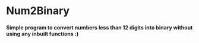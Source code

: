 # Num2Binary

#### Simple program to convert numbers less than 12 digits into binary without using any inbuilt functions :)
